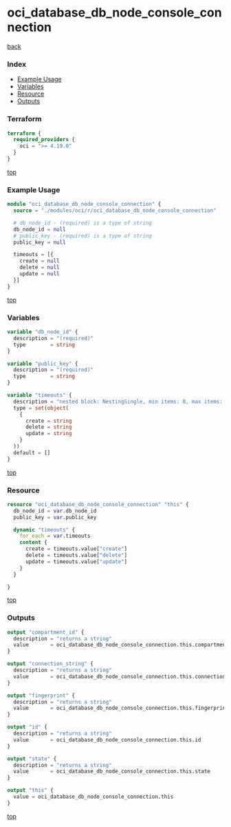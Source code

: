 # oci_database_db_node_console_connection

[back](../oci.md)

### Index

- [Example Usage](#example-usage)
- [Variables](#variables)
- [Resource](#resource)
- [Outputs](#outputs)

### Terraform

```terraform
terraform {
  required_providers {
    oci = ">= 4.19.0"
  }
}
```

[top](#index)

### Example Usage

```terraform
module "oci_database_db_node_console_connection" {
  source = "./modules/oci/r/oci_database_db_node_console_connection"

  # db_node_id - (required) is a type of string
  db_node_id = null
  # public_key - (required) is a type of string
  public_key = null

  timeouts = [{
    create = null
    delete = null
    update = null
  }]
}
```

[top](#index)

### Variables

```terraform
variable "db_node_id" {
  description = "(required)"
  type        = string
}

variable "public_key" {
  description = "(required)"
  type        = string
}

variable "timeouts" {
  description = "nested block: NestingSingle, min items: 0, max items: 0"
  type = set(object(
    {
      create = string
      delete = string
      update = string
    }
  ))
  default = []
}
```

[top](#index)

### Resource

```terraform
resource "oci_database_db_node_console_connection" "this" {
  db_node_id = var.db_node_id
  public_key = var.public_key

  dynamic "timeouts" {
    for_each = var.timeouts
    content {
      create = timeouts.value["create"]
      delete = timeouts.value["delete"]
      update = timeouts.value["update"]
    }
  }

}
```

[top](#index)

### Outputs

```terraform
output "compartment_id" {
  description = "returns a string"
  value       = oci_database_db_node_console_connection.this.compartment_id
}

output "connection_string" {
  description = "returns a string"
  value       = oci_database_db_node_console_connection.this.connection_string
}

output "fingerprint" {
  description = "returns a string"
  value       = oci_database_db_node_console_connection.this.fingerprint
}

output "id" {
  description = "returns a string"
  value       = oci_database_db_node_console_connection.this.id
}

output "state" {
  description = "returns a string"
  value       = oci_database_db_node_console_connection.this.state
}

output "this" {
  value = oci_database_db_node_console_connection.this
}
```

[top](#index)